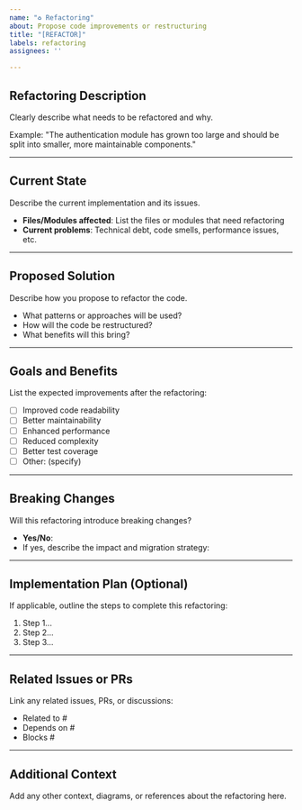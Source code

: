 ```yaml
---
name: "♻️ Refactoring"
about: Propose code improvements or restructuring
title: "[REFACTOR]"
labels: refactoring
assignees: ''

---
```


## Refactoring Description

Clearly describe what needs to be refactored and why.

Example: "The authentication module has grown too large and should be split into smaller, more maintainable components."

---

## Current State

Describe the current implementation and its issues.

- **Files/Modules affected**: List the files or modules that need refactoring
- **Current problems**: Technical debt, code smells, performance issues, etc.

---

## Proposed Solution

Describe how you propose to refactor the code.

- What patterns or approaches will be used?
- How will the code be restructured?
- What benefits will this bring?

---

## Goals and Benefits

List the expected improvements after the refactoring:

- [ ] Improved code readability
- [ ] Better maintainability
- [ ] Enhanced performance
- [ ] Reduced complexity
- [ ] Better test coverage
- [ ] Other: (specify)

---

## Breaking Changes

Will this refactoring introduce breaking changes?

- **Yes/No**:
- If yes, describe the impact and migration strategy:

---

## Implementation Plan (Optional)

If applicable, outline the steps to complete this refactoring:

1. Step 1...
2. Step 2...
3. Step 3...

---

## Related Issues or PRs

Link any related issues, PRs, or discussions:

- Related to #
- Depends on #
- Blocks #

---

## Additional Context

Add any other context, diagrams, or references about the refactoring here.
